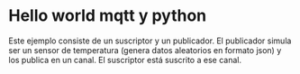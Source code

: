 # Hello world mqtt y python

Este ejemplo consiste de un suscriptor y un publicador. El publicador simula ser un sensor de temperatura (genera datos aleatorios en formato json) y los publica en un canal. El suscriptor está suscrito a ese canal.
